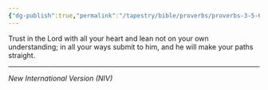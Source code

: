 ```yaml
---
{"dg-publish":true,"permalink":"/tapestry/bible/proverbs/proverbs-3-5-6/","title":"Proverbs 3:5-6","tags":["bible-verse","bible-verse"],"dgHomeLink":true,"dgShowLocalGraph":true,"dgEnableSearch":true}
---
```



Trust in the Lord with all your heart and lean not on your own understanding; in all your ways submit to him, and he will make your paths straight.

---
*New International Version (NIV)*